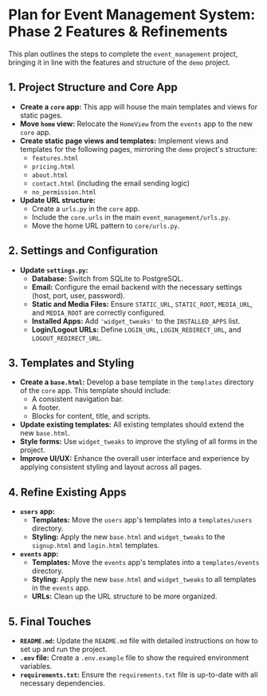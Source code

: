 # Plan for Event Management System: Phase 2 Features & Refinements

This plan outlines the steps to complete the `event_management` project, bringing it in line with the features and structure of the `demo` project.

## 1. Project Structure and Core App

- **Create a `core` app:** This app will house the main templates and views for static pages.
- **Move `home` view:** Relocate the `HomeView` from the `events` app to the new `core` app.
- **Create static page views and templates:** Implement views and templates for the following pages, mirroring the `demo` project's structure:
    - `features.html`
    - `pricing.html`
    - `about.html`
    - `contact.html` (including the email sending logic)
    - `no_permission.html`
- **Update URL structure:**
    - Create a `urls.py` in the `core` app.
    - Include the `core.urls` in the main `event_management/urls.py`.
    - Move the home URL pattern to `core/urls.py`.

## 2. Settings and Configuration

- **Update `settings.py`:**
    - **Database:** Switch from SQLite to PostgreSQL.
    - **Email:** Configure the email backend with the necessary settings (host, port, user, password).
    - **Static and Media Files:** Ensure `STATIC_URL`, `STATIC_ROOT`, `MEDIA_URL`, and `MEDIA_ROOT` are correctly configured.
    - **Installed Apps:** Add `'widget_tweaks'` to the `INSTALLED_APPS` list.
    - **Login/Logout URLs:** Define `LOGIN_URL`, `LOGIN_REDIRECT_URL`, and `LOGOUT_REDIRECT_URL`.

## 3. Templates and Styling

- **Create a `base.html`:** Develop a base template in the `templates` directory of the `core` app. This template should include:
    - A consistent navigation bar.
    - A footer.
    - Blocks for content, title, and scripts.
- **Update existing templates:** All existing templates should extend the new `base.html`.
- **Style forms:** Use `widget_tweaks` to improve the styling of all forms in the project.
- **Improve UI/UX:** Enhance the overall user interface and experience by applying consistent styling and layout across all pages.

## 4. Refine Existing Apps

- **`users` app:**
    - **Templates:** Move the `users` app's templates into a `templates/users` directory.
    - **Styling:** Apply the new `base.html` and `widget_tweaks` to the `signup.html` and `login.html` templates.
- **`events` app:**
    - **Templates:** Move the `events` app's templates into a `templates/events` directory.
    - **Styling:** Apply the new `base.html` and `widget_tweaks` to all templates in the `events` app.
    - **URLs:** Clean up the URL structure to be more organized.

## 5. Final Touches

- **`README.md`:** Update the `README.md` file with detailed instructions on how to set up and run the project.
- **`.env` file:** Create a `.env.example` file to show the required environment variables.
- **`requirements.txt`:** Ensure the `requirements.txt` file is up-to-date with all necessary dependencies.
